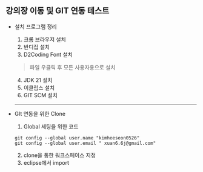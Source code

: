 ## 강의장 이동 및  GIT 연동 테스트
- 설치 프로그램 정리
    1. 크롬 브라우저 설치
    2. 반디집 설치
    3. D2Coding Font 설치

    
    > 파일 우클릭 후 모든 사용자용으로 설치


    4. JDK 21 설치
    5. 이클립스 설치
    6. GIT SCM 설치

    ---
- GIt 연동을 위한 Clone
    1. Global 세팅을 위한 코드
    ```
    git config --global user.name "kimheeseon0526"
    git config --global user.email " xuan6.6j@gmail.com"
    ```

    2. clone을 통한 워크스페이스 지정
    3. eclipse에서 import


